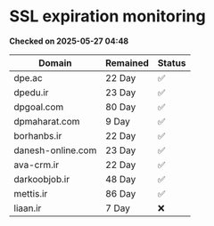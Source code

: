 # SSL expiration monitoring

**Checked on 2025-05-27 04:48**

| Domain | Remained | Status       |
|--------|----------|--------------|
| dpe.ac     | 22 Day   | ✅ |
| dpedu.ir     | 23 Day   | ✅ |
| dpgoal.com     | 80 Day   | ✅ |
| dpmaharat.com     | 9 Day   | ✅ |
| borhanbs.ir     | 22 Day   | ✅ |
| danesh-online.com     | 23 Day   | ✅ |
| ava-crm.ir     | 22 Day   | ✅ |
| darkoobjob.ir     | 48 Day   | ✅ |
| mettis.ir     | 86 Day   | ✅ |
| liaan.ir     | 7 Day   | ❌ |
